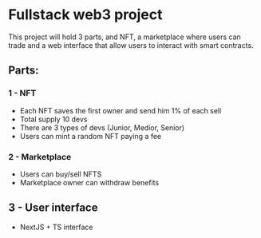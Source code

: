 # Fullstack web3 project
This project will hold 3 parts, and NFT, a marketplace where users can trade and a web interface that allow users to interact with smart contracts.

## Parts:

### 1 - NFT
 - Each NFT saves the first owner and send him 1% of each sell
 - Total supply 10 devs
 - There are 3 types of devs (Junior, Medior, Senior)
 - Users can mint a random NFT paying a fee

### 2 - Marketplace
 - Users can buy/sell NFTS
 - Marketplace owner can withdraw benefits

## 3 - User interface
 - NextJS + TS interface